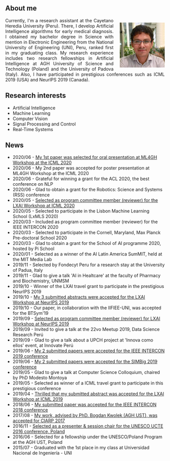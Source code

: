 <h2>About me</h2>
<p>
<img style="float: right; margin: 15px 0px 10px 20px;" src="/dennishnf-photo.jpg" alt="90" width="142" height="142" /> 
<p align="justify" style="text-indent:0"> 
<!-- <img style="float: left; margin: 15px 20px 10px 0px;" src="/dennishnf-photo.jpg" alt="90" width="142" height="142" /> 
<p align="justify" style="text-indent:0"> -->
Currently, I'm a research assistant at the Cayetano Heredia University (Peru). There, I develop Artificial Intelligence algorithms for early medical diagnosis. I obtained my bachelor degree in Science with mention in Electronic Engineering from the National University of Engineering (UNI), Peru, ranked first in my graduating class. My research experience includes two research fellowships in Artificial Intelligence at AGH University of Science and Technology (Poland) and the University of Padova (Italy). Also, I have participated in prestigious conferences such as ICML 2019 (USA) and NeurIPS 2019 (Canada).
</p>
</p>
<h2>Research interests</h2>
<p>
<ul>
<li>Artificial Intelligence</li>
<li>Machine Learning</li>
<li>Computer Vision</li>
<li>Signal Processing and Control</li>
<li>Real-Time Systems</li>
</ul>
</p>
<h2>News</h2>
<p>
<ul>

<li>2020/06 - <a href="https://mlforglobalhealth.org/schedule/">
My 1st paper was selected for oral presentation at ML4GH Workshop at the ICML 2020</a></li>

<li>2020/06 - 
My 2nd paper was accepted for poster presentation at ML4GH Workshop at the ICML 2020</li>

<li>2020/06 - 
Grateful for winning a grant for the ACL 2020, the best conference on NLP</li>

<li>2020/06 - 
Glad to obtain a grant for the Robotics: Science and Systems (RSS) conference</li>

<li>2020/05 - <a href="https://www.latinxinai.org/icml-2020#workshop-org">
Selected as program committee member (reviewer) for the LXAI Workshop at ICML 2020</a></li>

<li>2020/05 - 
Selected to participate in the Lisbon Machine Learning School (LxMLS 2020)</li>

<li>2020/03 - 
Included as program committee member (reviewer) for the IEEE INTERCON 2020</li>

<li>2020/03 - 
Selected to participate in the Cornell, Maryland, Max Planck Pre-doctoral School 2020</li>

<li>2020/03 - 
Glad to obtain a grant for the School of AI programme 2020, hosted by Pi School</li>

<li>2020/01 - 
Selected as a winner of the AI Latin America SumMIT, held at the MIT Media Lab</li>

<li>2019/11 - 
Selected by Fondecyt Peru for a research stay at the University of Padua, Italy</li>

<li>2019/11 - 
Glad to give a talk 'AI in Healtcare' at the faculty of Pharmacy and Biochemistry, UNMSM</li>

<li>2019/10 - 
Winner of the LXAI travel grant to participate in the prestigious NeurIPS 2019</li>

<li>2019/10 - <a href="https://www.latinxinai.org/neurips-2019-presenters">
My 3 submitted abstracts were accepted for the LXAI Workshop at NeurIPS 2019</a></li>

<li>2019/10 - 
Our paper, in collaboration with the IIFIEE-UNI, was accepted for the BTSym'19</li>

<li>2019/09 - <a href="https://www.latinxinai.org/neurips-2019#nips-org">
Selected as program committee member (reviewer) for LXAI Workshop at NeurIPS 2019</a></li>

<li>2019/09 - 
Invited to give a talk at the 22vo Meetup 2019, Data Science Research Perú</li>

<li>2019/09 - 
Glad to give a talk about a UPCH project at 'Innova como ellos' event, at Innóvate Perú</li>

<li>2019/06 - <a href="https://ieeexplore.ieee.org/xpl/conhome/8846111/proceeding">
My 2 submitted papers were accepted for the IEEE INTERCON 2019 conference</a></li>

<li>2019/06 - <a href="https://simbig.org/SIMBig2019/en/program.html">
My 2 submitted papers were accepted for the SIMBig 2019 conference</a></li>

<li>2019/05 - 
Glad to give a talk at Computer Science Colloquium, chaired by PhD Modesto Montoya</li>

<li>2019/05 - 
Selected as winner of a ICML travel grant to participate in this prestigious conference</li>

<li>2019/04 - <a href="https://www.latinxinai.org/icml-2019-presenters">
Thrilled that my submitted abstract was accepted for the LXAI Workshop at ICML 2019</a></li>

<li>2018/06 - <a href="https://ieeexplore.ieee.org/xpl/conhome/8484861/proceeding">
My submitted paper was accepted for the IEEE INTERCON 2018 conference</a></li>

<li>2017/08 - <a href="https://dblp.org/db/conf/ciarp/ciarp2017.html">
My work, advised by PhD. Bogdan Kwolek (AGH UST), was accepted for CIARP 2017</a></li>

<li>2016/11 - <a href="http://www.unesco.agh.edu.pl/fileadmin/default/templates/css/j/unesco/system/program_UCTE_2016_v12_2016_12_06x.pdf">
Selected as a presenter & session chair for the UNESCO UCTE 2016 conference, Poland</a></li>

<li>2016/06 - 
Selected for a fellowship under the UNESCO/Poland Program at the AGH UST, Poland</li>

<li>2015/07 - 
Graduated with the 1st place in my class at Universidad Nacional de Ingeniería - UNI</li>

</ul>
</p>
